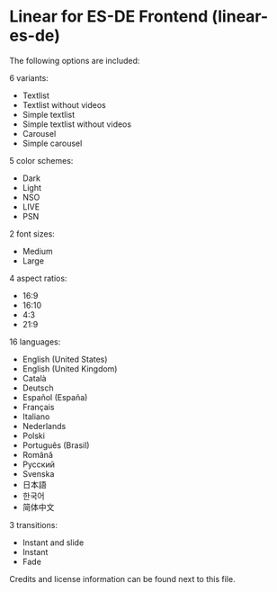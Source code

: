 # Linear for ES-DE Frontend (linear-es-de)

The following options are included:

6 variants:

- Textlist
- Textlist without videos
- Simple textlist
- Simple textlist without videos
- Carousel
- Simple carousel

5 color schemes:

- Dark
- Light
- NSO
- LIVE
- PSN

2 font sizes:

- Medium
- Large

4 aspect ratios:

- 16:9
- 16:10
- 4:3
- 21:9

16 languages:

- English (United States)
- English (United Kingdom)
- Català
- Deutsch
- Español (España)
- Français
- Italiano
- Nederlands
- Polski
- Português (Brasil)
- Română
- Русский
- Svenska
- 日本語
- 한국어
- 简体中文

3 transitions:

- Instant and slide
- Instant
- Fade

Credits and license information can be found next to this file.
